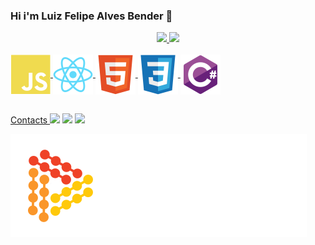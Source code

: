 ### Hi i'm Luiz Felipe Alves Bender 👋
<div align="center">
  <a href="https://github.com/LuizFelipeBender">
  <img height="180em" src="https://github-readme-stats.vercel.app/api?username=LuizFelipeBender&show_icons=true&theme=tokyonight&include_all_commits=true&count_private=true"/>
  <img height="180em" src="https://github-readme-stats.vercel.app/api/top-langs/?username=LuizFelipeBender&layout=compact&langs_count=7&theme=tokyonight"/>
</div>
<div style="display: inline_block"><br>
  <img align="center" alt="Bender-Js" height="64" width="64" src="https://raw.githubusercontent.com/devicons/devicon/master/icons/javascript/javascript-plain.svg">
  <img align="center" alt="Bender-React" height="64" width="64" src="https://raw.githubusercontent.com/devicons/devicon/master/icons/react/react-original.svg">
  <img align="center" alt="Bender-HTML" height="64" width="64" src="https://raw.githubusercontent.com/devicons/devicon/master/icons/html5/html5-original.svg">
  <img align="center" alt="Bender-CSS" height="64" width="64" src="https://raw.githubusercontent.com/devicons/devicon/master/icons/css3/css3-original.svg">
  <img align="center" alt="Bender-Csharp" height="64" width="64" src="https://raw.githubusercontent.com/devicons/devicon/master/icons/csharp/csharp-original.svg">
</div>
  
  ##
 
<div> 
  Contacts
  <a href="https://www.instagram.com/luiz.bender.71" target="_blank"><img src="https://cdn.icon-icons.com/icons2/855/PNG/64/Instragram_social_media_corporate_logo_icon-icons.com_67684.png" target="_blank"></a>
  <a href = "mailto:LuizBender@outlook.com.br"><img src="https://cdn.icon-icons.com/icons2/699/PNG/64/outlook_icon-icons.com_61644.png" target="_blank"></a>
  <a href="https://www.linkedin.com/in/luiz-felipe-alves-bender-aa4b81210/" target="_blank"><img src="https://cdn.icon-icons.com/icons2/1/PNG/64/sociallinkedin_member_70.png" target="_blank"></a> 

  
  

  <a href="https://web.dio.me/users/LuizBender" target="_blank"><img src="https://github.com/brunoemferreira/DIO-desafios/blob/main/Assets/logo.png"></a> 
</div>
